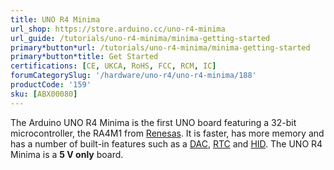 ```yaml
---
title: UNO R4 Minima
url_shop: https://store.arduino.cc/uno-r4-minima
url_guide: /tutorials/uno-r4-minima/minima-getting-started
primary*button*url: /tutorials/uno-r4-minima/minima-getting-started
primary*button*title: Get Started
certifications: [CE, UKCA, RoHS, FCC, RCM, IC]
forumCategorySlug: '/hardware/uno-r4/uno-r4-minima/188'
productCode: '159'
sku: [ABX00080]
---
```


The Arduino UNO R4 Minima is the first UNO board featuring a 32-bit microcontroller, the RA4M1 from [Renesas](https://www.renesas.com/us/en). It is faster, has more memory and has a number of built-in features such as a [DAC](/tutorials/uno-r4-minima/dac), [RTC](/tutorials/uno-r4-minima/rtc) and [HID](/tutorials/uno-r4-minima/usb-hid). The UNO R4 Minima is a **5 V only** board.